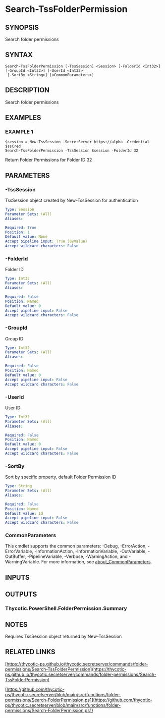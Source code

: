 # Search-TssFolderPermission

## SYNOPSIS
Search folder permissions

## SYNTAX

```
Search-TssFolderPermission [-TssSession] <Session> [-FolderId <Int32>] [-GroupId <Int32>] [-UserId <Int32>]
 [-SortBy <String>] [<CommonParameters>]
```

## DESCRIPTION
Search folder permissions

## EXAMPLES

### EXAMPLE 1
```
$session = New-TssSession -SecretServer https://alpha -Credential $ssCred
Search-TssFolderPermission -TssSession $session -FolderId 32
```

Return Folder Permissions for Folder ID 32

## PARAMETERS

### -TssSession
TssSession object created by New-TssSession for authentication

```yaml
Type: Session
Parameter Sets: (All)
Aliases:

Required: True
Position: 1
Default value: None
Accept pipeline input: True (ByValue)
Accept wildcard characters: False
```

### -FolderId
Folder ID

```yaml
Type: Int32
Parameter Sets: (All)
Aliases:

Required: False
Position: Named
Default value: 0
Accept pipeline input: False
Accept wildcard characters: False
```

### -GroupId
Group ID

```yaml
Type: Int32
Parameter Sets: (All)
Aliases:

Required: False
Position: Named
Default value: 0
Accept pipeline input: False
Accept wildcard characters: False
```

### -UserId
User ID

```yaml
Type: Int32
Parameter Sets: (All)
Aliases:

Required: False
Position: Named
Default value: 0
Accept pipeline input: False
Accept wildcard characters: False
```

### -SortBy
Sort by specific property, default Folder Permission ID

```yaml
Type: String
Parameter Sets: (All)
Aliases:

Required: False
Position: Named
Default value: Id
Accept pipeline input: False
Accept wildcard characters: False
```

### CommonParameters
This cmdlet supports the common parameters: -Debug, -ErrorAction, -ErrorVariable, -InformationAction, -InformationVariable, -OutVariable, -OutBuffer, -PipelineVariable, -Verbose, -WarningAction, and -WarningVariable. For more information, see [about_CommonParameters](http://go.microsoft.com/fwlink/?LinkID=113216).

## INPUTS

## OUTPUTS

### Thycotic.PowerShell.FolderPermission.Summary
## NOTES
Requires TssSession object returned by New-TssSession

## RELATED LINKS

[https://thycotic-ps.github.io/thycotic.secretserver/commands/folder-permissions/Search-TssFolderPermission](https://thycotic-ps.github.io/thycotic.secretserver/commands/folder-permissions/Search-TssFolderPermission)

[https://github.com/thycotic-ps/thycotic.secretserver/blob/main/src/functions/folder-permissions/Search-FolderPermission.ps1](https://github.com/thycotic-ps/thycotic.secretserver/blob/main/src/functions/folder-permissions/Search-FolderPermission.ps1)

